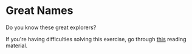 # Great Names

Do you know these great explorers?

If you're having difficulties solving this exercise, go through [this](../../../reading/cookies.md) reading material.
